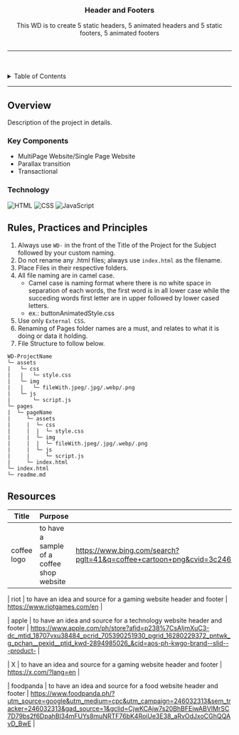 <a name="readme-top">

<br/>

<br />
<div align="center">
  <a href="https://github.com/qwertyuiop1234578">
  </a>

  <h3 align="center">Header and Footers</h3>
</div>

<div align="center">
  This WD is to create 5 static headers, 5 animated headers and 5 static footers, 5 animated footers
</div>

<br />


---

<br />
<br />


<details>
  <summary>Table of Contents</summary>
  <ol>
    <li>
      <a href="#overview">Overview</a>
      <ol>
        <li>
          <a href="#key-components">Key Components</a>
        </li>
        <li>
          <a href="#technology">Technology</a>
        </li>
      </ol>
    </li>
    <li>
      <a href="#rule,-practices-and-principles">Rules, Practices and Principles</a>
    </li>
    <li>
      <a href="#resources">Resources</a>
    </li>
  </ol>
</details>

---

## Overview

<!-- TODO: To be changed -->
<!-- The following are just sample -->
Description of the project in details.


### Key Components
<!-- TODO: List of Key Components -->
<!-- The following are just sample -->
- MultiPage Website/Single Page Website
- Parallax transition
- Transactional

### Technology
<!-- TODO: List of Technology Used -->
![HTML](https://img.shields.io/badge/HTML-E34F26?style=for-the-badge&logo=html5&logoColor=white)
![CSS](https://img.shields.io/badge/CSS-1572B6?style=for-the-badge&logo=css3&logoColor=white)
![JavaScript](https://img.shields.io/badge/JavaScript-F7DF1E?style=for-the-badge&logo=javascript&logoColor=white)

## Rules, Practices and Principles
1. Always use `WD-` in the front of the Title of the Project for the Subject followed by your custom naming.
2. Do not rename any .html files; always use `index.html` as the filename.
3. Place Files in their respective folders.
4. All file naming are in camel case.
   - Camel case is naming format where there is no white space in separation of each words, the first word is in all lower case while the succeding words first letter are in upper followed by lower cased letters.
   - ex.: buttonAnimatedStyle.css
5. Use only `External CSS`.
6. Renaming of Pages folder names are a must, and relates to what it is doing or data it holding.
7. File Structure to follow below.

```
WD-ProjectName
└─ assets
|   └─ css
|   |   └─ style.css
|   └─ img
|   |   └─ fileWith.jpeg/.jpg/.webp/.png
|   └─ js
|       └─ script.js
└─ pages
|  └─ pageName
|     └─ assets
|     |  └─ css
|     |  |  └─ style.css
|     |  └─ img
|     |  |  └─ fileWith.jpeg/.jpg/.webp/.png
|     |  └─ js
|     |     └─ script.js
|     └─ index.html
└─ index.html
└─ readme.md
```

## Resources

| Title | Purpose | Link |
|-|-|-|
| coffee logo | to have a sample of a coffee shop website | https://www.bing.com/search?pglt=41&q=coffee+cartoon+png&cvid=3c2460c2356e4adcae661969aa7e80fc&gs_lcrp=EgZjaHJvbWUqBggBEAAYQDIGCAAQRRg7MgYIARAAGEAyBggCEEUYOTIGCAMQABhAMgYIBBAAGEAyBggFEC4YQDIGCAYQABhAMgYIBxAAGEAyBggIEAAYQNIBCDIzNzRqMGoxqAIIsAIB&FORM=ANSPA1&PC=U531 |

| riot | to have an idea and source for a gaming website header and footer | https://www.riotgames.com/en |

| apple | to have an idea and source for a technology website header and footer | https://www.apple.com/ph/store?afid=p238%7CsAIjmXuC3-dc_mtid_18707vxu38484_pcrid_705390251930_pgrid_16280229372_pntwk_g_pchan__pexid__ptid_kwd-2894985026_&cid=aos-ph-kwgo-brand--slid---product- |

| X | to have an idea and source for a gaming website header and footer | https://x.com/?lang=en |

| foodpanda | to have an idea and source for a food website header and footer | https://www.foodpanda.ph/?utm_source=google&utm_medium=cpc&utm_campaign=246032313&sem_tracker=246032313&gad_source=1&gclid=CjwKCAjw7s20BhBFEiwABVIMrSC7D79bs2f6DpahBl34mFUYs8muNRTF76bK4RoiUe3E38_aRvOdJxoCGhQQAvD_BwE |


